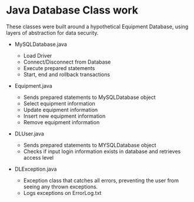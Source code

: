 # Java Database Class work
These classes were built around a hypothetical Equipment Database, using layers of abstraction for data security.

- MySQLDatabase.java
  - Load Driver
  - Connect/Disconnect from Database
  - Execute prepared statements
  - Start, end and rollback transactions

- Equipment.java
  - Sends prepared statements to MySQLDatabase object
  - Select equipment information 
  - Update equipment information
  - Insert new equipment information
  - Remove equipment information

- DLUser.java
  - Sends prepared statements to MYSQLDatabase object
  - Checks if input login information exists in database and retrieves access level

- DLException.java
  - Exception class that catches all errors, preventing the user from seeing any thrown exceptions.
  - Logs exceptions on ErrorLog.txt
  
